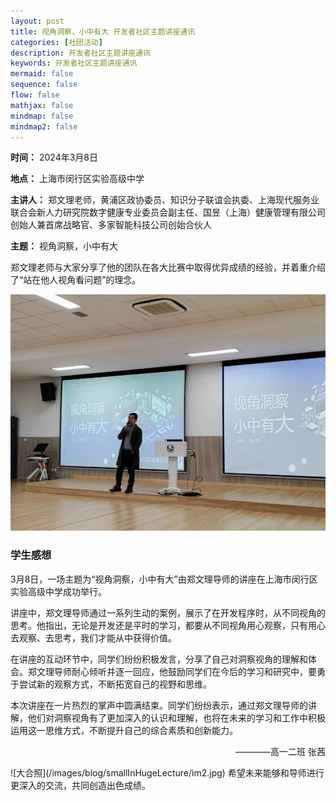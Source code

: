 ```yaml
---
layout: post
title: 视角洞察，小中有大 开发者社区主题讲座通讯
categories: [社团活动]
description: 开发者社区主题讲座通讯
keywords: 开发者社区主题讲座通讯
mermaid: false
sequence: false
flow: false
mathjax: false
mindmap: false
mindmap2: false
---
```


**时间：** 2024年3月8日

**地点：** 上海市闵行区实验高级中学

**主讲人：** 郑文理老师，黄浦区政协委员、知识分子联谊会执委、上海现代服务业联合会新人力研究院数字健康专业委员会副主任、国昱（上海）健康管理有限公司创始人兼首席战略官、多家智能科技公司创始合伙人

**主题：** 视角洞察，小中有大

郑文理老师与大家分享了他的团队在各大比赛中取得优异成绩的经验，并着重介绍了“站在他人视角看问题”的理念。

![郑总！！](/images/blog/smallInHugeLecture/im1.jpg)

### 学生感想

3月8日，一场主题为“视角洞察，小中有大”由郑文理导师的讲座在上海市闵行区实验高级中学成功举行。

讲座中，郑文理导师通过一系列生动的案例，展示了在开发程序时，从不同视角的思考。他指出，无论是开发还是平时的学习，都要从不同视角用心观察，只有用心去观察、去思考，我们才能从中获得价值。

在讲座的互动环节中，同学们纷纷积极发言，分享了自己对洞察视角的理解和体会。郑文理导师耐心倾听并逐一回应，他鼓励同学们在今后的学习和研究中，要勇于尝试新的观察方式，不断拓宽自己的视野和思维。

本次讲座在一片热烈的掌声中圆满结束。同学们纷纷表示，通过郑文理导师的讲解，他们对洞察视角有了更加深入的认识和理解，也将在未来的学习和工作中积极运用这一思维方式，不断提升自己的综合素质和创新能力。

<p align="right">————高一二班 张茜</p>
![大合照](/images/blog/smallInHugeLecture/im2.jpg)
希望未来能够和导师进行更深入的交流，共同创造出色成绩。

